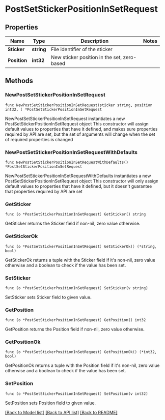# PostSetStickerPositionInSetRequest

## Properties

Name | Type | Description | Notes
------------ | ------------- | ------------- | -------------
**Sticker** | **string** | File identifier of the sticker | 
**Position** | **int32** | New sticker position in the set, zero-based | 

## Methods

### NewPostSetStickerPositionInSetRequest

`func NewPostSetStickerPositionInSetRequest(sticker string, position int32, ) *PostSetStickerPositionInSetRequest`

NewPostSetStickerPositionInSetRequest instantiates a new PostSetStickerPositionInSetRequest object
This constructor will assign default values to properties that have it defined,
and makes sure properties required by API are set, but the set of arguments
will change when the set of required properties is changed

### NewPostSetStickerPositionInSetRequestWithDefaults

`func NewPostSetStickerPositionInSetRequestWithDefaults() *PostSetStickerPositionInSetRequest`

NewPostSetStickerPositionInSetRequestWithDefaults instantiates a new PostSetStickerPositionInSetRequest object
This constructor will only assign default values to properties that have it defined,
but it doesn't guarantee that properties required by API are set

### GetSticker

`func (o *PostSetStickerPositionInSetRequest) GetSticker() string`

GetSticker returns the Sticker field if non-nil, zero value otherwise.

### GetStickerOk

`func (o *PostSetStickerPositionInSetRequest) GetStickerOk() (*string, bool)`

GetStickerOk returns a tuple with the Sticker field if it's non-nil, zero value otherwise
and a boolean to check if the value has been set.

### SetSticker

`func (o *PostSetStickerPositionInSetRequest) SetSticker(v string)`

SetSticker sets Sticker field to given value.


### GetPosition

`func (o *PostSetStickerPositionInSetRequest) GetPosition() int32`

GetPosition returns the Position field if non-nil, zero value otherwise.

### GetPositionOk

`func (o *PostSetStickerPositionInSetRequest) GetPositionOk() (*int32, bool)`

GetPositionOk returns a tuple with the Position field if it's non-nil, zero value otherwise
and a boolean to check if the value has been set.

### SetPosition

`func (o *PostSetStickerPositionInSetRequest) SetPosition(v int32)`

SetPosition sets Position field to given value.



[[Back to Model list]](../README.md#documentation-for-models) [[Back to API list]](../README.md#documentation-for-api-endpoints) [[Back to README]](../README.md)


